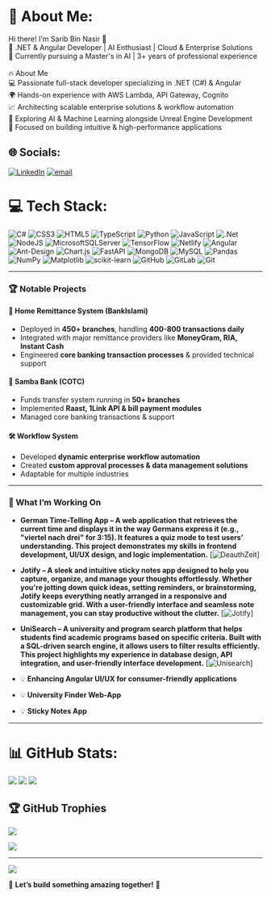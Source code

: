 # 💫 About Me:
Hi there! I'm Sarib Bin Nasir 👋<br>🚀 .NET & Angular Developer | AI Enthusiast | Cloud & Enterprise Solutions<br>📍 Currently pursuing a Master's in AI | 3+ years of professional experience<br><br>🔥 About Me<br>💻 Passionate full-stack developer specializing in .NET (C#) & Angular<br>🌍 Hands-on experience with AWS Lambda, API Gateway, Cognito<br>📈 Architecting scalable enterprise solutions & workflow automation<br>🤖 Exploring AI & Machine Learning alongside Unreal Engine Development<br>🎯 Focused on building intuitive & high-performance applications


## 🌐 Socials:
[![LinkedIn](https://img.shields.io/badge/LinkedIn-%230077B5.svg?logo=linkedin&logoColor=white)](https://linkedin.com/in/https://www.linkedin.com/in/sarib-bin-nasir/) [![email](https://img.shields.io/badge/Email-D14836?logo=gmail&logoColor=white)](mailto:saribbinnasir@gmail.com) 

# 💻 Tech Stack:
![C#](https://img.shields.io/badge/c%23-%23239120.svg?style=for-the-badge&logo=csharp&logoColor=white) ![CSS3](https://img.shields.io/badge/css3-%231572B6.svg?style=for-the-badge&logo=css3&logoColor=white) ![HTML5](https://img.shields.io/badge/html5-%23E34F26.svg?style=for-the-badge&logo=html5&logoColor=white) ![TypeScript](https://img.shields.io/badge/typescript-%23007ACC.svg?style=for-the-badge&logo=typescript&logoColor=white) ![Python](https://img.shields.io/badge/python-3670A0?style=for-the-badge&logo=python&logoColor=ffdd54) ![JavaScript](https://img.shields.io/badge/javascript-%23323330.svg?style=for-the-badge&logo=javascript&logoColor=%23F7DF1E) ![.Net](https://img.shields.io/badge/.NET-5C2D91?style=for-the-badge&logo=.net&logoColor=white) ![NodeJS](https://img.shields.io/badge/node.js-6DA55F?style=for-the-badge&logo=node.js&logoColor=white) ![MicrosoftSQLServer](https://img.shields.io/badge/Microsoft%20SQL%20Server-CC2927?style=for-the-badge&logo=microsoft%20sql%20server&logoColor=white) ![TensorFlow](https://img.shields.io/badge/TensorFlow-%23FF6F00.svg?style=for-the-badge&logo=TensorFlow&logoColor=white) ![Netlify](https://img.shields.io/badge/netlify-%23000000.svg?style=for-the-badge&logo=netlify&logoColor=#00C7B7) ![Angular](https://img.shields.io/badge/angular-%23DD0031.svg?style=for-the-badge&logo=angular&logoColor=white) ![Ant-Design](https://img.shields.io/badge/-AntDesign-%230170FE?style=for-the-badge&logo=ant-design&logoColor=white) ![Chart.js](https://img.shields.io/badge/chart.js-F5788D.svg?style=for-the-badge&logo=chart.js&logoColor=white) ![FastAPI](https://img.shields.io/badge/FastAPI-005571?style=for-the-badge&logo=fastapi) ![MongoDB](https://img.shields.io/badge/MongoDB-%234ea94b.svg?style=for-the-badge&logo=mongodb&logoColor=white) ![MySQL](https://img.shields.io/badge/mysql-4479A1.svg?style=for-the-badge&logo=mysql&logoColor=white) ![Pandas](https://img.shields.io/badge/pandas-%23150458.svg?style=for-the-badge&logo=pandas&logoColor=white) ![NumPy](https://img.shields.io/badge/numpy-%23013243.svg?style=for-the-badge&logo=numpy&logoColor=white) ![Matplotlib](https://img.shields.io/badge/Matplotlib-%23ffffff.svg?style=for-the-badge&logo=Matplotlib&logoColor=black) ![scikit-learn](https://img.shields.io/badge/scikit--learn-%23F7931E.svg?style=for-the-badge&logo=scikit-learn&logoColor=white) ![GitHub](https://img.shields.io/badge/github-%23121011.svg?style=for-the-badge&logo=github&logoColor=white) ![GitLab](https://img.shields.io/badge/gitlab-%23181717.svg?style=for-the-badge&logo=gitlab&logoColor=white) ![Git](https://img.shields.io/badge/git-%23F05033.svg?style=for-the-badge&logo=git&logoColor=white)

---

### 🏆 Notable Projects
#### **🏦 Home Remittance System (BankIslami)**
- Deployed in **450+ branches**, handling **400-800 transactions daily**
- Integrated with major remittance providers like **MoneyGram, RIA, Instant Cash**
- Engineered **core banking transaction processes** & provided technical support

#### **💸 Samba Bank (COTC)**
- Funds transfer system running in **50+ branches**
- Implemented **Raast, 1Link API & bill payment modules**
- Managed core banking transactions & support

#### **🛠️ Workflow System**
- Developed **dynamic enterprise workflow automation**
- Created **custom approval processes & data management solutions**
- Adaptable for multiple industries

---

### 🌟 What I’m Working On
- **German Time-Telling App – A web application that retrieves the current time and displays it in the way Germans express it (e.g., "viertel nach drei" for 3:15). It features a quiz mode to test users’ understanding. This project demonstrates my skills in frontend development, UI/UX design, and logic implementation.** [![DeauthZeit](https://deutschzeit.netlify.app/)]

- **Jotify – A sleek and intuitive sticky notes app designed to help you capture, organize, and manage your thoughts effortlessly. Whether you're jotting down quick ideas, setting reminders, or brainstorming, Jotify keeps everything neatly arranged in a responsive and customizable grid. With a user-friendly interface and seamless note management, you can stay productive without the clutter.** [![Jotify](https://jotifyy.netlify.app/)]

- **UniSearch – A university and program search platform that helps students find academic programs based on specific criteria. Built with a SQL-driven search engine, it allows users to filter results efficiently. This project highlights my experience in database design, API integration, and user-friendly interface development.** [![Unisearch](https://unisearcho.netlify.app/Home)]

- 💡 **Enhancing Angular UI/UX for consumer-friendly applications**
- 💡 **University Finder Web-App**
- 💡 **Sticky Notes App**
---
# 📊 GitHub Stats:
![](https://github-readme-stats.vercel.app/api?username=sarib-nasir&theme=radical&hide_border=false&include_all_commits=true&count_private=true) ![](https://nirzak-streak-stats.vercel.app/?user=sarib-nasir&theme=radical&hide_border=false) ![](https://github-readme-stats.vercel.app/api/top-langs/?username=sarib-nasir&theme=radical&hide_border=false&include_all_commits=true&count_private=true&layout=compact)

## 🏆 GitHub Trophies
![](https://github-profile-trophy.vercel.app/?username=sarib-nasir&theme=radical&no-frame=false&no-bg=true&margin-w=4)


![](https://quotes-github-readme.vercel.app/api?type=horizontal&theme=radical)

---
[![](https://visitcount.itsvg.in/api?id=sarib-nasir&icon=0&color=0)](https://visitcount.itsvg.in)

📌 **Let’s build something amazing together!** 🚀
